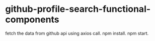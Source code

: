 # github-profile-search-functional-components
fetch the data from github api 
using axios call.
npm install.
npm start.
